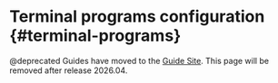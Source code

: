 Terminal programs configuration                             {#terminal-programs}
===========================================================

@deprecated Guides have moved to the [Guide Site](https://guide.riot-os.org/misc/terminal_config/).
This page will be removed after release 2026.04.
